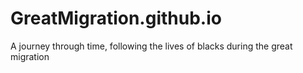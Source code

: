 GreatMigration.github.io
========================

A journey through time, following the lives of blacks during the great migration
